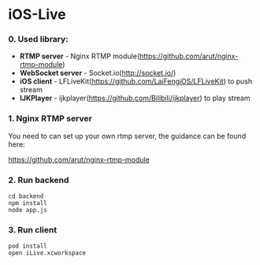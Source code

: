 # iOS-Live

### 0. Used library:

- **RTMP server** - Nginx RTMP module(https://github.com/arut/nginx-rtmp-module)
- **WebSocket server** - Socket.io(http://socket.io/)
- **iOS client** - LFLiveKit(https://github.com/LaiFengiOS/LFLiveKit) to push stream
- **IJKPlayer** - ijkplayer(https://github.com/Bilibili/ijkplayer) to play stream

### 1. Nginx RTMP server

You need to can set up your own rtmp server, the guidance can be found here:

https://github.com/arut/nginx-rtmp-module

### 2. Run backend

```
cd backend
npm install
node app.js
```

### 3. Run client

```
pod install
open iLive.xcworkspace
```
